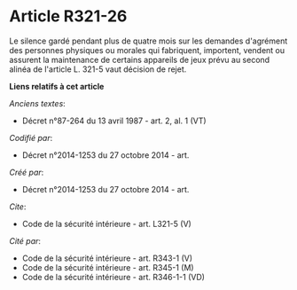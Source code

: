 # Article R321-26

Le silence gardé pendant plus de quatre mois sur les demandes d'agrément des personnes physiques ou morales qui fabriquent,
importent, vendent ou assurent la maintenance de certains appareils de jeux prévu au second alinéa de l'article L. 321-5 vaut
décision de rejet.

**Liens relatifs à cet article**

_Anciens textes_:

  - Décret n°87-264 du 13 avril 1987 - art. 2, al. 1 (VT)

_Codifié par_:

  - Décret n°2014-1253 du 27 octobre 2014 - art.

_Créé par_:

  - Décret n°2014-1253 du 27 octobre 2014 - art.

_Cite_:

  - Code de la sécurité intérieure - art. L321-5 (V)

_Cité par_:

  - Code de la sécurité intérieure - art. R343-1 (V)
  - Code de la sécurité intérieure - art. R345-1 (M)
  - Code de la sécurité intérieure - art. R346-1-1 (VD)

